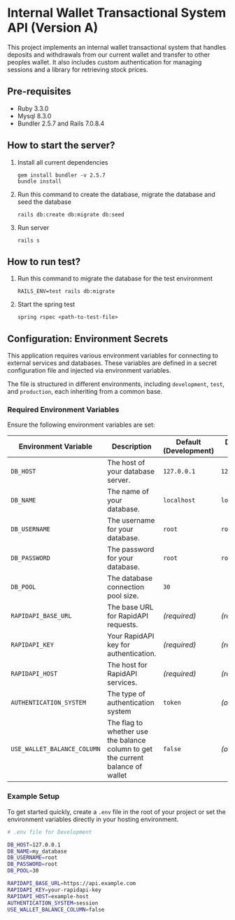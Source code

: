 # Internal Wallet Transactional System API (Version A)

This project implements an internal wallet transactional system that handles deposits and withdrawals from our current wallet and transfer to other peoples wallet. It also includes custom authentication for managing sessions and a library for retrieving stock prices.

## Pre-requisites
- Ruby 3.3.0
- Mysql 8.3.0
- Bundler 2.5.7 and Rails 7.0.8.4

## How to start the server?
1. Install all current dependencies
    ```
    gem install bundler -v 2.5.7
    bundle install
    ```

2. Run this command to create the database, migrate the database and seed the database
    ```
    rails db:create db:migrate db:seed
    ```

3. Run server
    ```
    rails s
    ```

## How to run test?

1. Run this command to migrate the database for the test environment
    ```
    RAILS_ENV=test rails db:migrate
    ```

2. Start the spring test
    ```
    spring rspec <path-to-test-file>
    ```

## Configuration: Environment Secrets

This application requires various environment variables for connecting to external services and databases. These variables are defined in a secret configuration file and injected via environment variables.

The file is structured in different environments, including `development`, `test`, and `production`, each inheriting from a common base.

### Required Environment Variables

Ensure the following environment variables are set:

| Environment Variable   | Description                                        | Default (Development) | Default (Test) | Options         |
|------------------------|----------------------------------------------------|-----------------------|----------------|-----------------|
| `DB_HOST`              | The host of your database server.                  | `127.0.0.1`           | `127.0.0.1`    |                 |
| `DB_NAME`              | The name of your database.                         | `localhost`             | `localhost`  |                 |
| `DB_USERNAME`          | The username for your database.                    | `root`                | `root`         |                 |
| `DB_PASSWORD`          | The password for your database.                    | `root`                | `root`         |                 |
| `DB_POOL`              | The database connection pool size.                 | `30`                  |                |                 |
| `RAPIDAPI_BASE_URL`     | The base URL for RapidAPI requests.                | *(required)*          | *(required)*   |                 |
| `RAPIDAPI_KEY`          | Your RapidAPI key for authentication.              | *(required)*          | *(required)*   |                 |
| `RAPIDAPI_HOST`         | The host for RapidAPI services.                    | *(required)*          | *(required)*   |                 |
| `AUTHENTICATION_SYSTEM` | The type of authentication system                  | `token`             | *(optional)*   | `session OR token` |
| `USE_WALLET_BALANCE_COLUMN` | The flag to whether use the balance column to get the current balance of wallet                  | `false`             | *(optional)*   | `false OR true` |

### Example Setup

To get started quickly, create a `.env` file in the root of your project or set the environment variables directly in your hosting environment.

```bash
# .env file for Development

DB_HOST=127.0.0.1
DB_NAME=my_database
DB_USERNAME=root
DB_PASSWORD=root
DB_POOL=30

RAPIDAPI_BASE_URL=https://api.example.com
RAPIDAPI_KEY=your-rapidapi-key
RAPIDAPI_HOST=example-host
AUTHENTICATION_SYSTEM=session
USE_WALLET_BALANCE_COLUMN=false
```
